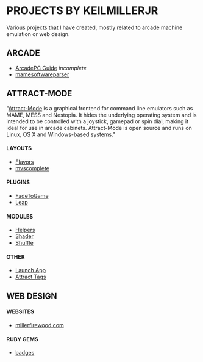 # PROJECTS BY KEILMILLERJR

Various projects that I have created, mostly related to arcade machine emulation or web design.

## ARCADE

* [ArcadePC Guide](https://github.com/keilmillerjr/arcadepc-guide) *incomplete*
* [mamesoftwareparser](https://github.com/keilmillerjr/mamesoftwareparser)

## ATTRACT-MODE

"[Attract-Mode](http://attractmode.org) is a graphical frontend for command line emulators such as MAME, MESS and Nestopia. It hides the underlying operating system and is intended to be controlled with a joystick, gamepad or spin dial, making it ideal for use in arcade cabinets. Attract-Mode is open source and runs on Linux, OS X and Windows-based systems."

#### LAYOUTS

* [Flavors](https://github.com/keilmillerjr/flavors-layout)
* [mvscomplete](https://github.com/keilmillerjr/mvscomplete)

#### PLUGINS

* [FadeToGame](https://github.com/keilmillerjr/fadetogame-plugin)
* [Leap](https://github.com/keilmillerjr/leap-plugin)

#### MODULES

* [Helpers](https://github.com/keilmillerjr/helpers-module)
* [Shader](https://github.com/keilmillerjr/shader-module)
* [Shuffle](https://github.com/keilmillerjr/shuffle-module)

#### OTHER

* [Launch App](https://github.com/keilmillerjr/launch-app)
* [Attract Tags](https://github.com/keilmillerjr/attract-tags)

## WEB DESIGN

#### WEBSITES

* [millerfirewood.com](http://millerfirewood.com)

#### RUBY GEMS

* [badges](https://github.com/keilmillerjr/badges)
